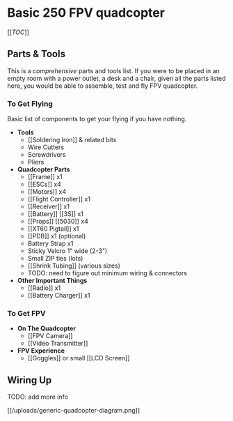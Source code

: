 # Basic 250 FPV quadcopter

[[_TOC_]]

## Parts & Tools

This is a *comprehensive* parts and tools list. If you were to be placed in an empty room with a power outlet, a desk and a chair, given all the parts listed here, you would be able to assemble, test and fly FPV quadcopter.

### To Get Flying

Basic list of components to get your flying if you have nothing.

* **Tools**
  * [[Soldering Iron]] & related bits
  * Wire Cutters
  * Screwdrivers
  * Pliers
* **Quadcopter Parts**
  * [[Frame]] x1
  * [[ESCs]] x4
  * [[Motors]] x4
  * [[Flight Controller]] x1
  * [[Receiver]] x1
  * [[Battery]] [[3S]] x1
  * [[Props]] [[5030]] x4
  * [[XT60 Pigtail]] x1
  * [[PDB]] x1 (optional)
  * Battery Strap x1
  * Sticky Velcro 1" wide (2-3")
  * Small ZIP ties (lots)
  * [[Shrink Tubing]] (various sizes)
  * TODO: need to figure out minimum wiring & connectors
* **Other Important Things**
  * [[Radio]] x1
  * [[Battery Charger]] x1

### To Get FPV

* **On The Quadcopter**
  * [[FPV Camera]]
  * [[Video Transmitter]]
* **FPV Experience**
  * [[Goggles]] or small [[LCD Screen]]

## Wiring Up

TODO: add more info

[[/uploads/generic-quadcopter-diagram.png]]
